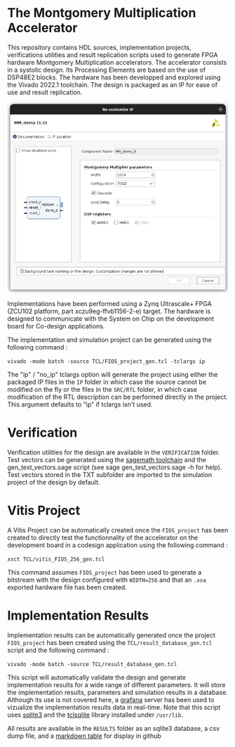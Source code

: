 # The Montgomery Multiplication Accelerator

This repository contains HDL sources, implementation projects, verifications utilities and result replication scripts used to generate FPGA hardware Montgomery Multiplication accelerators. The accelerator consists in a systolic design. Its Processing Elements are based on the use of DSP48E2 blocks. The hardware has been developped and explored using the Vivado 2022.1 toolchain. The design is packaged as an IP for ease of use and result replication.

![alt text](MM_demo_IP.png)


Implementations have been performed using a Zynq Ultrascale+ FPGA (ZCU102 platform, part xczu9eg-ffvb1156-2-e) target. The hardware is designed to communicate with the System on Chip on the development board for Co-design applications.

The implementation and simulation project can be generated using the following command :

`vivado -mode batch -source TCL/FIOS_project_gen.tcl -tclargs ip`

The "ip" / "no_ip" tclargs option will generate the project using either the packaged IP files in the `IP` folder in which case the source cannot be modified on the fly or the files in the `SRC/RTL` folder, in which case modification of the RTL description can be performed directly in the project. This argument defaults to "ip" if tclargs isn't used.

# Verification

Verification utilities for the design are available in the `VERIFICATION` folder. Test vectors can be generated using the [sagemath toolchain](https://www.sagemath.org/) and the gen_test_vectors.sage script (see sage gen_test_vectors.sage -h for help). Test vectors stored in the TXT subfolder are imported to the simulation project of the design by default.

# Vitis Project

A Vitis Project can be automatically created once the `FIOS_project` has been created to directly test the functionnality of the accelerator on the development board in a codesign application using the following command :

`xsct TCL/vitis_FIOS_256_gen.tcl`

This command assumes `FIOS_project` has been used to generate a bitstream with the design configured with `WIDTH=256` and that an `.xsa` exported hardware file has been created.

# Implementation Results

Implementation results can be automatically generated once the project `FIOS_project` has been created using the `TCL/result_database_gen.tcl` script and the following command :

`vivado -mode batch -source TCL/result_database_gen.tcl`

This script will automatically validate the design and generate implementation results for a wide range of different parameters. It will store the implementation results, parameters and simulation results in a database. Although its use is not covered here, a [grafana](https://grafana.com/oss/grafana/) server has been used to vizualize the implementation results data in real-time.
Note that this script uses [sqlite3](https://www.sqlite.org/index.html) and the [tclsqlite](https://cyqlite.sourceforge.io/cgi-bin/sqlite/dir?ci=tip) library installed under `/usr/lib`.

All results are available in the `RESULTS` folder as an sqlite3 database, a csv dump file, and a [markdown table](RESULTS/results.md) for display in github
